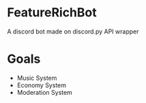 # FeatureRichBot
A discord bot made on discord.py API wrapper

# Goals
- Music System
- Economy System
- Moderation System
